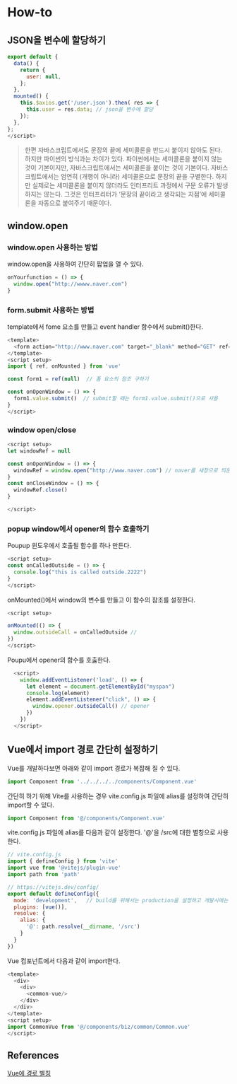 # How-to

## JSON을 변수에 할당하기

```javascript
export default {
  data() {
    return {
      user: null,
    };
  },
  mounted() {
    this.$axios.get('/user.json').then( res => {
      this.user = res.data; // json을 변수에 할당
    });
  },
};
</script>
```

> 한편 자바스크립트에서도 문장의 끝에 세미콜론을 반드시 붙이지 않아도 된다. 하지만 파이썬의 방식과는 차이가 있다. 파이썬에서는 세미콜론을 붙이지 않는 것이 기본이지만, 자바스크립트에서는 세미콜론을 붙이는 것이 기본이다. 자바스크립트에서는 엄연히 (개행이 아니라) 세미콜론으로 문장의 끝을 구별한다. 하지만 실제로는 세미콜론을 붙이지 않더라도 인터프리트 과정에서 구문 오류가 발생하지는 않는다. 그것은 인터프리터가 ‘문장의 끝이라고 생각되는 지점’에 세미콜론을 자동으로 붙여주기 때문이다.

## window.open

### window.open 사용하는 방법

window.open을 사용하여 간단히 팝업을 열 수 있다.

```javascript
onYourfunction = () => { 
  window.open("http://wwww.naver.com")
}
```

### form.submit 사용하는 방법

template에서 fome 요소를 만들고 event handler 함수에서 submit()한다.

```javascript
<template>
  <form action="http://www.naver.com" target="_blank" method="GET" ref="form1"></form>
</template>
<script setup>
import { ref, onMounted } from 'vue' 

const form1 = ref(null)  // 폼 요소의 참조 구하기 

const onOpenWindow = () => { 
  form1.value.submit()  // submit할 때는 form1.value.submit()으로 사용
}
</script>
```

### window open/close

```javascript
<script setup>
let windowRef = null

const onOpenWindow = () => { 
  windowRef = window.open("http://www.naver.com") // naver를 새창으로 띄운다 
}
const onCloseWindow = () => { 
  windowRef.close()
}

</script>
```

### popup window에서 opener의 함수 호출하기

Poupup 윈도우에서 호출될 함수를 하나 만든다.

```javascript
<script setup> 
const onCalledOutside = () => { 
  console.log("this is called outside.2222")
}
</script>
```

onMounted()에서 window의 변수를 만들고 이 함수의 참조를 설정한다.

```javascript
<script setup>

onMounted(() => {
  window.outsideCall = onCalledOutside // 
})
</script>
```

Poupu에서 opener의 함수를 호춣한다.

```javascript
  <script>
    window.addEventListener('load', () => {
      let element = document.getElementById("myspan")
      console.log(element)
      element.addEventListener("click", () => {
        window.opener.outsideCall() // opener
      })
    })
  </script>
```

## Vue에서 import 경로 간단히 설정하기

Vue를 개발하다보면 아래와 같이 import 경로가 복잡해 질 수 있다.

```javascript
import Component from '../../../../components/Component.vue'
```

간단히 하기 위해 Vite를 사용하는 경우 vite.config.js 파일에 alias를 설정하여 간단히 import할 수 있다.

```javascript
import Component from '@/components/Component.vue'
```

vite.config.js 파일에 alias를 다음과 같이 설정한다. '@'을 /src에 대한 별칭으로 사용한다.

```javascript
// vite.config.js
import { defineConfig } from 'vite'
import vue from '@vitejs/plugin-vue'
import path from 'path' 

// https://vitejs.dev/config/
export default defineConfig({
  mode: 'development',   // build를 위해서는 production을 설정하고 개발시에는 development를 사용
  plugins: [vue()],
  resolve: {
    alias: {
      '@': path.resolve(__dirname, '/src')
    }
  }
})
```

Vue 컴포넌트에서 다음과 같이 import한다.

```javascript
<template>
  <div>
    <div>
      <common-vue/>
    </div>
  </div>
</template>
<script setup>
import CommonVue from '@/components/biz/common/Common.vue'
</script>
```

## References

[Vue에 경로 별칭](https://imkh.dev/vue-alias-path/)
